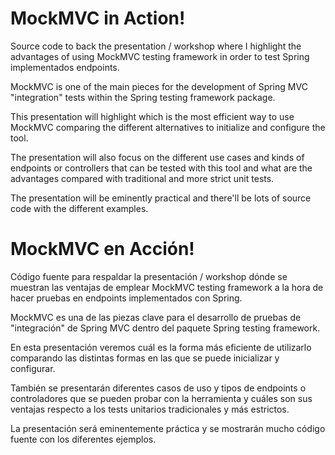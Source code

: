 # MockMVC in Action!

Source code to back the presentation / workshop where I highlight the advantages of using
MockMVC testing framework in order to test Spring implementados endpoints.


MockMVC is one of the main pieces for the development of Spring MVC "integration" tests
within the Spring testing framework package.

This presentation will highlight which is the most efficient way to use MockMVC comparing
the different alternatives to initialize and configure the tool.

The presentation will also focus on the different use cases and kinds of endpoints
or controllers that can be tested with this tool and what are the advantages compared
with traditional and more strict unit tests.

The presentation will be eminently practical and there'll be lots of source code
with the different examples.

# MockMVC en Acción!

Código fuente para respaldar la presentación / workshop dónde se muestran las ventajas de
emplear MockMVC testing framework a la hora de hacer pruebas en endpoints implementados
con Spring.

MockMVC es una de las piezas clave para el desarrollo de pruebas de "integración"
de Spring MVC dentro del paquete Spring testing framework.

En esta presentación veremos cuál es la forma más eficiente de utilizarlo comparando
las distintas formas en las que se puede inicializar y configurar.

También se presentarán diferentes casos de uso y tipos de endpoints o controladores
que se pueden probar con la herramienta y cuáles son sus ventajas respecto a los tests
unitarios tradicionales y más estrictos.

La presentación será eminentemente práctica y se mostrarán mucho código fuente con los
diferentes ejemplos.


